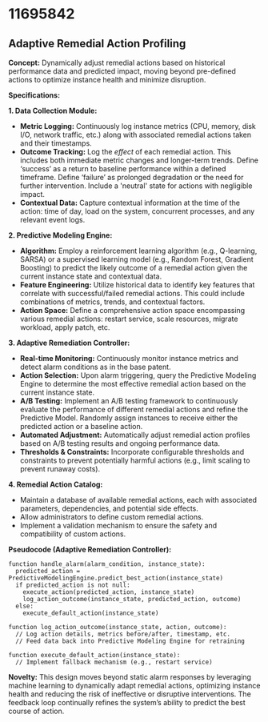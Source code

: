 # 11695842

## Adaptive Remedial Action Profiling

**Concept:** Dynamically adjust remedial actions based on historical performance data and predicted impact, moving beyond pre-defined actions to optimize instance health and minimize disruption.

**Specifications:**

**1. Data Collection Module:**

*   **Metric Logging:** Continuously log instance metrics (CPU, memory, disk I/O, network traffic, etc.) along with associated remedial actions taken and their timestamps.
*   **Outcome Tracking:**  Log the *effect* of each remedial action. This includes both immediate metric changes and longer-term trends. Define ‘success’ as a return to baseline performance within a defined timeframe. Define ‘failure’ as prolonged degradation or the need for further intervention. Include a 'neutral' state for actions with negligible impact.
*   **Contextual Data:** Capture contextual information at the time of the action: time of day, load on the system, concurrent processes, and any relevant event logs.

**2. Predictive Modeling Engine:**

*   **Algorithm:** Employ a reinforcement learning algorithm (e.g., Q-learning, SARSA) or a supervised learning model (e.g., Random Forest, Gradient Boosting) to predict the likely outcome of a remedial action given the current instance state and contextual data.
*   **Feature Engineering:** Utilize historical data to identify key features that correlate with successful/failed remedial actions. This could include combinations of metrics, trends, and contextual factors.
*   **Action Space:** Define a comprehensive action space encompassing various remedial actions: restart service, scale resources, migrate workload, apply patch, etc.

**3. Adaptive Remediation Controller:**

*   **Real-time Monitoring:** Continuously monitor instance metrics and detect alarm conditions as in the base patent.
*   **Action Selection:** Upon alarm triggering, query the Predictive Modeling Engine to determine the most effective remedial action based on the current instance state.
*   **A/B Testing:** Implement an A/B testing framework to continuously evaluate the performance of different remedial actions and refine the Predictive Model.  Randomly assign instances to receive either the predicted action or a baseline action.
*   **Automated Adjustment:** Automatically adjust remedial action profiles based on A/B testing results and ongoing performance data.
*   **Thresholds & Constraints:** Incorporate configurable thresholds and constraints to prevent potentially harmful actions (e.g., limit scaling to prevent runaway costs).

**4. Remedial Action Catalog:**

*   Maintain a database of available remedial actions, each with associated parameters, dependencies, and potential side effects.
*   Allow administrators to define custom remedial actions.
*   Implement a validation mechanism to ensure the safety and compatibility of custom actions.

**Pseudocode (Adaptive Remediation Controller):**

```
function handle_alarm(alarm_condition, instance_state):
  predicted_action = PredictiveModelingEngine.predict_best_action(instance_state)
  if predicted_action is not null:
    execute_action(predicted_action, instance_state)
    log_action_outcome(instance_state, predicted_action, outcome)
  else:
    execute_default_action(instance_state)

function log_action_outcome(instance_state, action, outcome):
  // Log action details, metrics before/after, timestamp, etc.
  // Feed data back into Predictive Modeling Engine for retraining

function execute_default_action(instance_state):
  // Implement fallback mechanism (e.g., restart service)
```

**Novelty:** This design moves beyond static alarm responses by leveraging machine learning to dynamically adapt remedial actions, optimizing instance health and reducing the risk of ineffective or disruptive interventions.  The feedback loop continually refines the system’s ability to predict the best course of action.